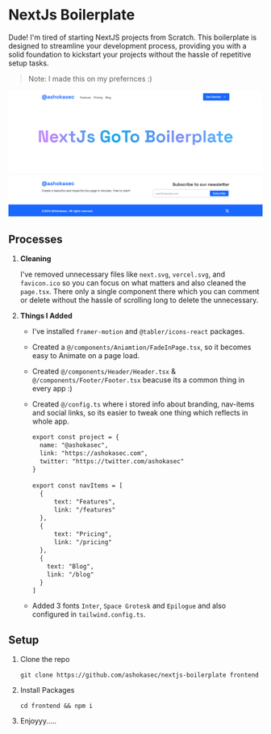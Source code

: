 # NextJs Boilerplate

Dude! I'm tired of starting NextJS projects from Scratch.
This boilerplate is designed to streamline your development process, providing you with a solid foundation to kickstart your projects without the hassle of repetitive setup tasks.

> Note: I made this on my prefernces :)

![Screenshot of a Boilderplates page](https://raw.githubusercontent.com/ashokasec/nextjs-boilerplate/main/src/components/temp/screenshot.png)

## Processes
1. __Cleaning__
   
   I've removed unnecessary files like `next.svg`, `vercel.svg`, and `favicon.ico` so you can focus on what matters and also cleaned the `page.tsx`. There only a single component there which you can comment or delete without the hassle of scrolling long to delete the unnecessary.
   
2.  __Things I Added__

    - I've installed `framer-motion` and `@tabler/icons-react` packages.
    - Created a `@/components/Aniamtion/FadeInPage.tsx`, so it becomes easy to Animate on a page load.
    - Created `@/components/Header/Header.tsx` & `@/components/Footer/Footer.tsx` beacuse its a common thing in every app :)
    - Created `@/config.ts` where i stored info about branding, nav-items and social links, so its easier to tweak one thing which reflects in whole app.
      
      ```
      export const project = {
        name: "@ashokasec",
        link: "https://ashokasec.com",
        twitter: "https://twitter.com/ashokasec"
      }

      export const navItems = [
        {
            text: "Features",
            link: "/features"
        },
        {   
            text: "Pricing",
            link: "/pricing"
        },
        {
          text: "Blog",
          link: "/blog"
        }
      ]
      ```

    - Added 3 fonts `Inter`, `Space Grotesk` and `Epilogue` and also configured in `tailwind.config.ts`.
  
## Setup

  1. Clone the repo
     
     ```
     git clone https://github.com/ashokasec/nextjs-boilerplate frontend
     ```

  3. Install Packages
     
     ```
     cd frontend && npm i
     ```

  5. Enjoyyy.....
